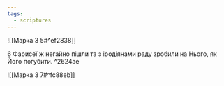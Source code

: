 ```yaml
---
tags:
  - scriptures
---
```


![[Марка 3 5#^ef2838]]

6 Фарисеї ж негайно пішли та з іродіянами раду зробили на Нього, як Його погубити. ^2624ae

![[Марка 3 7#^fc88eb]]